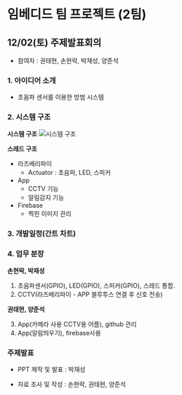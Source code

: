 # 임베디드 팀 프로젝트 (2팀)
## 12/02(토) 주제발표회의
- 참여자 : 권태현, 손현락, 박재성, 양준석
### 1. 아이디어 소개
- 초음파 센서를 이용한 방범 시스템
### 2. 시스템 구조
**시스템 구조**
![시스템 구조](https://github.com/YJunSuk/Safe_Guard/assets/117419920/0361c188-5f3c-4c84-b4a2-5e30d5c2eb9c)

**스레드 구조**


- 라즈베리파이
  - Actuator : 초음파, LED, 스피커
- App
  - CCTV 기능
  - 알림감지 기능
- Firebase
  - 찍힌 이미지 관리
### 3. 개발일정(간트 차트)

### 4. 업무 분장
**손현락, 박재성**
1. 초음파센서(GPIO), LED(GPIO), 스피커(GPIO), 스레드 통합.  
2. CCTV(라즈베리파이 - APP 블루투스 연결 후 신호 전송)
   
**권태현, 양준석**

3. App(카메라 사용 CCTV용 어플), github 관리
4. App(알림띄우기), firebase사용

### 주제발표 
- PPT 제작 및 발표 : 박재성

- 자료 조사 및 작성 : 손현락, 권태현, 양준석

